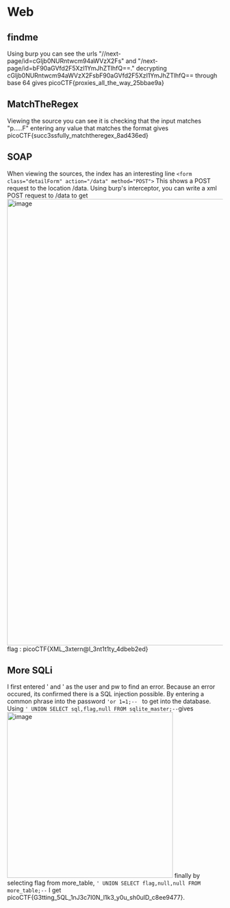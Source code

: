 # Web #
## findme ##
Using burp you can see the urls "//next-page/id=cGljb0NURntwcm94aWVzX2Fs" and "/next-page/id=bF90aGVfd2F5XzI1YmJhZTlhfQ==."
decrypting cGljb0NURntwcm94aWVzX2FsbF90aGVfd2F5XzI1YmJhZTlhfQ== through base 64 gives picoCTF{proxies_all_the_way_25bbae9a}
## MatchTheRegex ##
Viewing the source you can see it is checking that the input matches "p.....F"
entering any value that matches the format gives picoCTF{succ3ssfully_matchtheregex_8ad436ed}
## SOAP ##
When viewing the sources, the index has an interesting line
`<form class="detailForm" action="/data" method="POST">`
This shows a POST request to the location /data. Using burp's interceptor, you can write a xml POST request to /data to get <img width="1042" alt="image" src="https://github.com/emilyh1013/writeups/assets/138421980/3fb1a6eb-725a-4af2-bce3-738fc1211fa9">
flag : picoCTF{XML_3xtern@l_3nt1t1ty_4dbeb2ed}
## More SQLi ##
I first entered ' and ' as the user and pw to find an error. Because an error occured, its confirmed there is a SQL injection possible. By entering a common phrase into the password `'or 1=1;-- ` to get into the database. Using `' UNION SELECT sql,flag,null FROM sqlite_master;--`gives <img width="387" alt="image" src="https://github.com/emilyh1013/writeups/assets/138421980/85aeffd9-37c0-4a6e-ae64-8d84282d8344"> finally by selecting flag from more_table, `' UNION SELECT flag,null,null FROM more_table;--` I get picoCTF{G3tting_5QL_1nJ3c7I0N_l1k3_y0u_sh0ulD_c8ee9477}.
